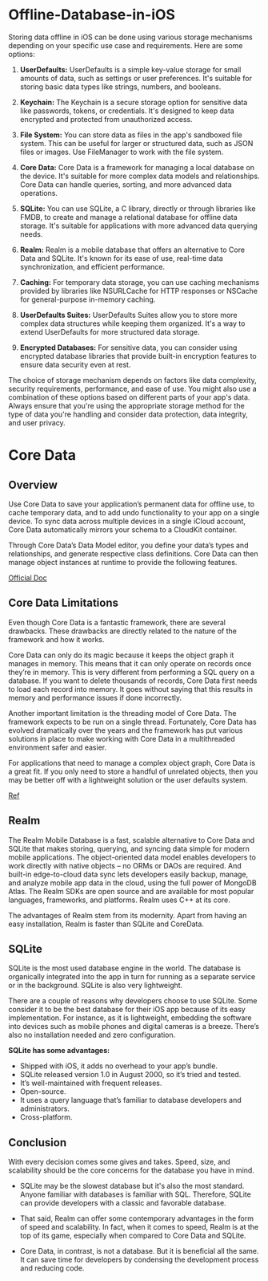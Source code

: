 # Offline-Database-in-iOS

Storing data offline in iOS can be done using various storage mechanisms depending on your specific use case and requirements. Here are some options:

1. **UserDefaults:**
   UserDefaults is a simple key-value storage for small amounts of data, such as settings or user preferences. It's suitable for storing basic data types like strings, numbers, and booleans.

2. **Keychain:**
   The Keychain is a secure storage option for sensitive data like passwords, tokens, or credentials. It's designed to keep data encrypted and protected from unauthorized access.

3. **File System:**
   You can store data as files in the app's sandboxed file system. This can be useful for larger or structured data, such as JSON files or images. Use FileManager to work with the file system.

4. **Core Data:**
   Core Data is a framework for managing a local database on the device. It's suitable for more complex data models and relationships. Core Data can handle queries, sorting, and more advanced data operations.

5. **SQLite:**
   You can use SQLite, a C library, directly or through libraries like FMDB, to create and manage a relational database for offline data storage. It's suitable for applications with more advanced data querying needs.

6. **Realm:**
   Realm is a mobile database that offers an alternative to Core Data and SQLite. It's known for its ease of use, real-time data synchronization, and efficient performance.

7. **Caching:**
   For temporary data storage, you can use caching mechanisms provided by libraries like NSURLCache for HTTP responses or NSCache for general-purpose in-memory caching.

8. **UserDefaults Suites:**
   UserDefaults Suites allow you to store more complex data structures while keeping them organized. It's a way to extend UserDefaults for more structured data storage.

9. **Encrypted Databases:**
   For sensitive data, you can consider using encrypted database libraries that provide built-in encryption features to ensure data security even at rest.

The choice of storage mechanism depends on factors like data complexity, security requirements, performance, and ease of use. You might also use a combination of these options based on different parts of your app's data. Always ensure that you're using the appropriate storage method for the type of data you're handling and consider data protection, data integrity, and user privacy.



# Core Data




## Overview

Use Core Data to save your application’s permanent data for offline use, to cache temporary data, and to add undo functionality to your app on a single device. To sync data across multiple devices in a single iCloud account, Core Data automatically mirrors your schema to a CloudKit container.

Through Core Data’s Data Model editor, you define your data’s types and relationships, and generate respective class definitions. Core Data can then manage object instances at runtime to provide the following features.

[Official Doc](https://developer.apple.com/documentation/coredata)


## Core Data Limitations

Even though Core Data is a fantastic framework, there are several drawbacks. These drawbacks are directly related to the nature of the framework and how it works.

Core Data can only do its magic because it keeps the object graph it manages in memory. This means that it can only operate on records once they’re in memory. This is very different from performing a SQL query on a database. If you want to delete thousands of records, Core Data first needs to load each record into memory. It goes without saying that this results in memory and performance issues if done incorrectly.

Another important limitation is the threading model of Core Data. The framework expects to be run on a single thread. Fortunately, Core Data has evolved dramatically over the years and the framework has put various solutions in place to make working with Core Data in a multithreaded environment safer and easier.

For applications that need to manage a complex object graph, Core Data is a great fit. If you only need to store a handful of unrelated objects, then you may be better off with a lightweight solution or the user defaults system.

[Ref](https://medium.com/@ankurvekariya/core-data-crud-with-swift-4-2-for-beginners-40efe4e7d1cc)



## Realm

The Realm Mobile Database is a fast, scalable alternative to Core Data and SQLite that makes storing, querying, and syncing data simple for modern mobile applications. The object-oriented data model enables developers to work directly with native objects – no ORMs or DAOs are required. And built-in 
edge-to-cloud data sync lets developers easily backup, manage, and analyze mobile app data in the cloud, using the full power of 
MongoDB Atlas. The Realm SDKs are open source and are available for most popular languages, frameworks, and platforms. Realm uses C++ at its core. 

The advantages of Realm stem from its modernity. Apart from having an easy installation, Realm is faster than SQLite and CoreData. 


## SQLite

SQLite is the most used database engine in the world. The database is organically integrated into the app in turn for running as a separate service or in the background. SQLite is also very lightweight. 

There are a couple of reasons why developers choose to use SQLite. Some consider it to be the best database for their iOS app because of its easy implementation. For instance, as it is lightweight, embedding the software into devices such as mobile phones and digital cameras is a breeze. There’s also no installation needed and zero configuration. 

**SQLite has some advantages:**
- Shipped with iOS, it adds no overhead to your app’s bundle.
- SQLite released version 1.0 in August 2000, so it’s tried and tested.
- It’s well-maintained with frequent releases.
- Open-source.
- It uses a query language that’s familiar to database developers and administrators.
- Cross-platform.

## Conclusion

With every decision comes some gives and takes. Speed, size, and scalability should be the core concerns for the database you have in mind. 

- SQLite may be the slowest database but it's also the most standard. Anyone familiar with databases is familiar with SQL. Therefore,  SQLite can provide developers with a classic and favorable database.

- That said, Realm can offer some contemporary advantages in the form of speed and scalability. In fact, when it comes to speed, Realm is at the top of its game, especially when compared to Core Data and SQLite.

- Core Data, in contrast, is not a database. But it is beneficial all the same. It can save time for developers by condensing the development process and reducing code. 





